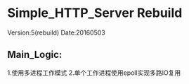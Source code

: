 Simple_HTTP_Server Rebuild
==========================
Version:5(rebuild)
Date:20160503

Main_Logic:
--------------------------
1.使用多进程工作模式
2.单个工作进程使用epoll实现多路IO复用
